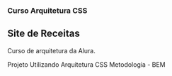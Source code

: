 ### Curso Arquitetura CSS 
## Site de Receitas 
Curso de arquitetura da Alura. 

Projeto Utilizando Arquitetura CSS Metodologia - BEM 
